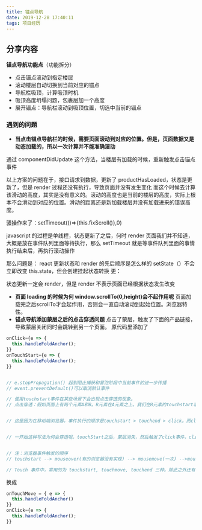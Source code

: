 ```yaml
---
title: 锚点导航
date: 2019-12-28 17:40:11
tags: 项目经历
---
```

## 分享内容

**锚点导航功能点**（功能拆分）
- 点击锚点滚动到指定楼层
- 滚动楼层自动切换到当前对应的锚点
- 导航栏吸顶，计算吸顶时机
- 吸顶高度坍塌问题，包裹层加一个高度
- 展开锚点：导航栏滚动到吸顶位置，切选中当前的锚点
<!-- more -->

### 遇到的问题
- **当点击锚点导航栏的时候，需要页面滚动到对应的位置。但是，页面数据又是动态加载的，所以一次计算并不能准确滚动**

通过 componentDidUpdate 这个方法，当楼层有加载的时候，重新触发点击锚点事件 

以上方案的问题在于，接口请求到数据，更新了 productHasLoaded，状态是更新了，但是 render 过程还没有执行，导致页面并没有发生变化
而这个时候去计算该滑动的高度，其实是没有意义的。滚动的高度也是当前的楼层的高度，实际上根本不会滑动到对应的位置。滑动的距离还是新加载楼层并没有加载进来的错误高度。

骚操作来了：setTimeout(()=>{this.fixScroll()},0)

javascript 的过程是单线程，状态更新了之后，何时 render 页面我们并不知道，大概是放在事件队列里面等待执行，那么 setTimeout 就是等事件队列里面的事情执行结束后，再执行滚动操作

那么问题是： react 更新状态和 render 的先后顺序是怎么样的
setState（）不会立即改变 this.state，但会创建挂起状态转换
更：

状态更新一定会 render，但是 render 不表示页面已经根据状态发生改变

- **页面 loading 的时候为何 window.scrollTo(0,height)会不起作用呢**
页面加载完之后scrollTo才会起作用，否则会一直自动滚动到起始位置。浏览器特性。
- **锚点导航添加蒙层之后的点击穿透问题** 
点击了蒙层，触发了下面的产品链接，导致蒙层关闭同时会跳转到另一个页面。
原代码里添加了

```js
onClick={e => {
  this.handleFoldAnchor();
}}
onTouchStart={e => {
  this.handleFoldAnchor();
}}


// e.stopPropagation() 起到阻止捕获和冒泡阶段中当前事件的进一步传播
// event.preventDefault()可以取消默认事件

// 使用touchstart事件在某些场景下会出现点击穿透的现象。
// 点击穿透：假如页面上有两个元素A和B。B元素在A元素之上。我们在B元素的touchstart事件上注册了一个回调函数，该回调函数的作用是隐藏B元素。我们发现，当我们点击B元素，B元素被隐藏了，随后，A元素触发了click事件。


// 这是因为在移动端浏览器，事件执行的顺序是touchstart > touchend > click。而click事件有300ms的延迟


// 一开始这种写法为何会穿透呢，touchStart之后，蒙层消失，然后触发了click事件，click点击了产品的链接，从而跳转。


// 注：浏览器事件触发的顺序
// touchstart --> mouseover(有的浏览器没有实现) --> mousemove(一次) -->mousedown --> mouseup --> click -->touchend

// Touch 事件中，常用的为 touchstart, touchmove, touchend 三种。除此之外还有touchcancel

```

换成
```js
onTouchMove = { e => {
  this.handleFoldAnchor()
}}
onClick={e => {
  this.handleFoldAnchor();
}}
```
